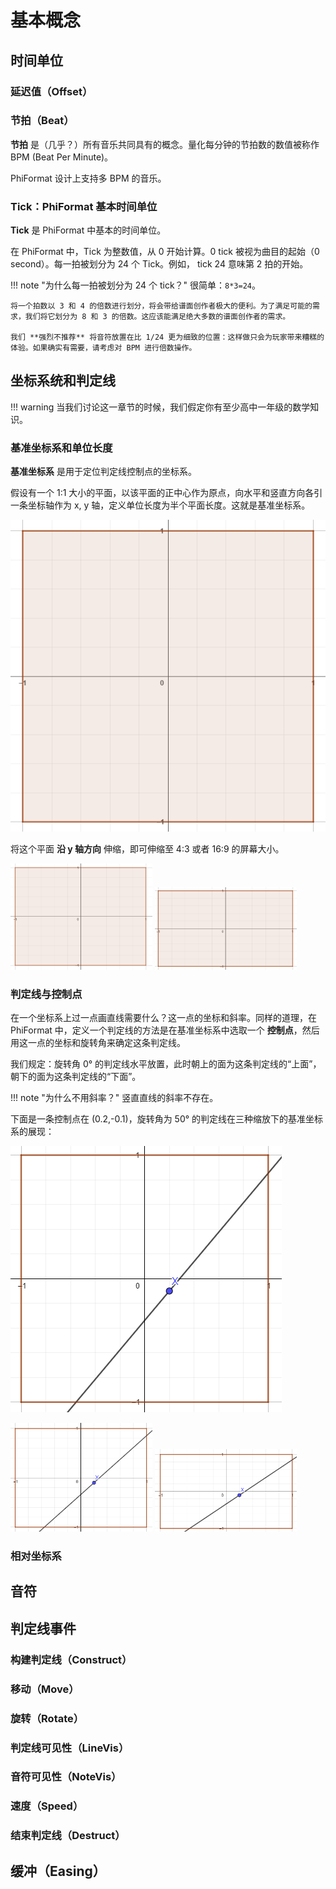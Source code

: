 # 基本概念

## 时间单位

### 延迟值（Offset）

### 节拍（Beat）

**节拍** 是（几乎？）所有音乐共同具有的概念。量化每分钟的节拍数的数值被称作 BPM (Beat Per Minute)。

PhiFormat 设计上支持多 BPM 的音乐。

### Tick：PhiFormat 基本时间单位

**Tick** 是 PhiFormat 中基本的时间单位。

在 PhiFormat 中，Tick 为整数值，从 0 开始计算。0 tick 被视为曲目的起始（0 second）。每一拍被划分为 24 个 Tick。例如， tick 24 意味第 2 拍的开始。

!!! note "为什么每一拍被划分为 24 个 tick？"
    很简单：`8*3=24`。

    将一个拍数以 3 和 4 的倍数进行划分，将会带给谱面创作者极大的便利。为了满足可能的需求，我们将它划分为 8 和 3 的倍数。这应该能满足绝大多数的谱面创作者的需求。

    我们 **强烈不推荐** 将音符放置在比 1/24 更为细致的位置：这样做只会为玩家带来糟糕的体验。如果确实有需要，请考虑对 BPM 进行倍数操作。


## 坐标系统和判定线

!!! warning
    当我们讨论这一章节的时候，我们假定你有至少高中一年级的数学知识。

### 基准坐标系和单位长度

**基准坐标系** 是用于定位判定线控制点的坐标系。

假设有一个 1:1 大小的平面，以该平面的正中心作为原点，向水平和竖直方向各引一条坐标轴作为 x, y 轴，定义单位长度为半个平面长度。这就是基准坐标系。

![1:1 的基准坐标系](./assets/base_coordinate-1x1.png)

将这个平面 **沿 y 轴方向** 伸缩，即可伸缩至 4:3 或者 16:9 的屏幕大小。

<p>
    <img src="../assets/base_coordinate-4x3.png" width="45%" alt="4:3 缩放后的基准坐标系">
    <img src="../assets/base_coordinate-16x9.png" width="45%" alt="16:9 缩放后的基准坐标系">
</p>

### 判定线与控制点

在一个坐标系上过一点画直线需要什么？这一点的坐标和斜率。同样的道理，在 PhiFormat 中，定义一个判定线的方法是在基准坐标系中选取一个 **控制点**，然后用这一点的坐标和旋转角来确定这条判定线。

我们规定：旋转角 0° 的判定线水平放置，此时朝上的面为这条判定线的“上面”，朝下的面为这条判定线的“下面”。

!!! note "为什么不用斜率？"
    竖直直线的斜率不存在。

下面是一条控制点在 (0.2,-0.1)，旋转角为 50° 的判定线在三种缩放下的基准坐标系的展现：

![1:1 判定线示例](./assets/line_example-1x1.png)

<p>
    <img src="../assets/line_example-4x3.png" width="45%" alt="4:3 判定线示例">
    <img src="../assets/line_example-16x9.png" width="45%" alt="16:9 判定线示例">
</p>

### 相对坐标系


## 音符


## 判定线事件

### 构建判定线（Construct）

### 移动（Move）

### 旋转（Rotate）

### 判定线可见性（LineVis）

### 音符可见性（NoteVis）

### 速度（Speed）

### 结束判定线（Destruct）


## 缓冲（Easing）
